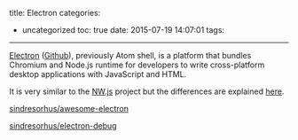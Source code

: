 title: Electron
categories:
  - uncategorized
toc: true
date: 2015-07-19 14:07:01
tags:
---

[Electron](http://electron.atom.io/) ([Github](https://github.com/atom/electron)), previously Atom shell, is a platform that bundles Chromium and Node.js runtime for developers to write cross-platform desktop applications with JavaScript and HTML.

It is very similar to the [NW.js](http://nwjs.io/) project but the differences are explained [here](http://electron.atom.io/docs/v0.29.0/development/atom-shell-vs-node-webkit/).

[sindresorhus/awesome-electron](https://github.com/sindresorhus/awesome-electron)

[sindresorhus/electron-debug](https://github.com/sindresorhus/electron-debug)
